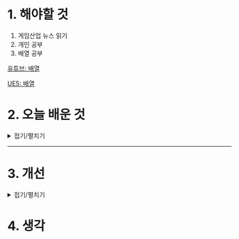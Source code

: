 
# 1. 해야할 것

1. 게임산업 뉴스 읽기 
2. 개인 공부  
3. 배열 공부

[유튜브: 배열](https://www.youtube.com/watch?v=XBMYmYeXRZg)

[UE5: 배열](https://dev.epicgames.com/documentation/ko-kr/uefn/array-in-verse?application_version=1.0)


# 2. 오늘 배운 것

<details>
<summary>접기/펼치기</summary>


## 배열


</details>

****


# 3. 개선


<details>
<summary>접기/펼치기</summary>


</details>



# 4. 생각


